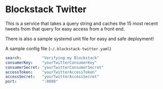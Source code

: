 # Blockstack Twitter

This is a service that takes a query string and caches the 15 most recent tweets from that query for easy access from a front end.


There is also a sample systemd unit file for easy and safe deployment!

A sample config file (`~/.blockstack-twitter.yaml`)

```yaml
search:         "Verifying my Blockstack"
consumerKey:    "yourTwitterConsumerKey"
consumerSecret: "yourTwitterConsumerSecret"
accessToken:    "yourTwitterAccessToken"
accessSecret:   "yourTwitterAccessSecret"
port:           ":8080"
```
